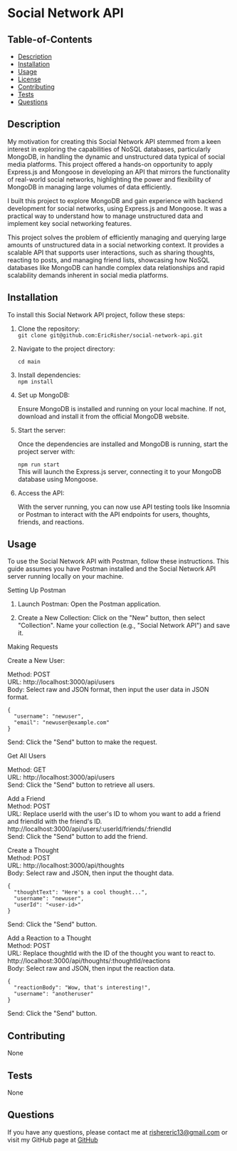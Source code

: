 
  # Social Network API

   ## Table-of-Contents

  * [Description](#description)
  * [Installation](#installation)
  * [Usage](#usage)
  * [License](#license)
  * [Contributing](#contributing)
  * [Tests](#tests)
  * [Questions](#questions)
 

  ## Description
  My motivation for creating this Social Network API stemmed from a keen interest in exploring the capabilities of NoSQL databases, particularly MongoDB, in handling the dynamic and unstructured data typical of social media platforms. This project offered a hands-on opportunity to apply Express.js and Mongoose in developing an API that mirrors the functionality of real-world social networks, highlighting the power and flexibility of MongoDB in managing large volumes of data efficiently.

  I built this project to explore MongoDB and gain experience with backend development for social networks, using Express.js and Mongoose. It was a practical way to understand how to manage unstructured data and implement key social networking features.

  This project solves the problem of efficiently managing and querying large amounts of unstructured data in a social networking context. It provides a scalable API that supports user interactions, such as sharing thoughts, reacting to posts, and managing friend lists, showcasing how NoSQL databases like MongoDB can handle complex data relationships and rapid scalability demands inherent in social media platforms.
 

  ## Installation
  To install this Social Network API project, follow these steps:

1. Clone the repository:  
   `git clone git@github.com:EricRisher/social-network-api.git`  

2. Navigate to the project directory:  

   `cd main`  

3. Install dependencies:  
  `npm install`  

4. Set up MongoDB:

   Ensure MongoDB is installed and running on your local machine. If not, download and install it from the official MongoDB website.   

5. Start the server:

   Once the dependencies are installed and MongoDB is running, start the project server with:

   `npm run start`  
This will launch the Express.js server, connecting it to your MongoDB database using Mongoose.  

6. Access the API:

   With the server running, you can now use API testing tools like Insomnia or Postman to interact with the API endpoints for users, thoughts, friends, and reactions.

  ## Usage
  To use the Social Network API with Postman, follow these instructions. This guide assumes you have Postman installed and the Social Network API server running locally on your machine.  


  Setting Up Postman
1. Launch Postman: Open the Postman application.  

2. Create a New Collection: Click on the "New" button, then select "Collection". Name your collection (e.g., "Social Network API") and save it.

Making Requests  

Create a New User:  

Method: POST  
URL: http://localhost:3000/api/users  
Body: Select raw and JSON format, then input the user data in JSON format.  
```
{
  "username": "newuser",
  "email": "newuser@example.com"
}
```
Send: Click the "Send" button to make the request.   

Get All Users  

Method: GET  
URL: http://localhost:3000/api/users  
Send: Click the "Send" button to retrieve all users.  

Add a Friend  
Method: POST  
URL: Replace userId with the user's ID to whom you want to add a friend and friendId with the friend's ID. http://localhost:3000/api/users/:userId/friends/:friendId  
Send: Click the "Send" button to add the friend.  

Create a Thought  
Method: POST  
URL: http://localhost:3000/api/thoughts  
Body: Select raw and JSON, then input the thought data.  
```
{
  "thoughtText": "Here's a cool thought...",
  "username": "newuser",
  "userId": "<user-id>"
}
```
Send: Click the "Send" button.   

Add a Reaction to a Thought  
Method: POST  
URL: Replace thoughtId with the ID of the thought you want to react to. http://localhost:3000/api/thoughts/:thoughtId/reactions  
Body: Select raw and JSON, then input the reaction data.  
```
{
  "reactionBody": "Wow, that's interesting!",
  "username": "anotheruser"
}
```
Send: Click the "Send" button.  


  ## Contributing
  None

  ## Tests
  None

  ## Questions
  If you have any questions, please contact me at 
  rishereric13@gmail.com
  or visit my GitHub page at
  [GitHub](https://github.com/ericrisher)

